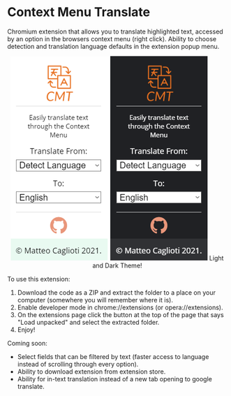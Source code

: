 # Context Menu Translate
Chromium extension that allows you to translate highlighted text, accessed by an option in the browsers context menu (right click).
Ability to choose detection and translation language defaults in the extension popup menu. 

<p align="center">
  <img src="https://github.com/Mc17fl/context-menu-translate/blob/main/popup_themes.png">
  Light and Dark Theme!
</p>

<!-- ![popup_menu](https://github.com/Mc17fl/context-menu-translate/blob/main/popup_example.png?raw=true) -->

To use this extension:
1. Download the code as a ZIP and extract the folder to a place on your computer (somewhere you will remember where it is).
2. Enable developer mode in chrome://extensions (or opera://extensions). 
3. On the extensions page click the button at the top of the page that says "Load unpacked" and select the extracted folder. 
4. Enjoy!

Coming soon:
- Select fields that can be filtered by text (faster access to language instead of scrolling through every option).
- Ability to download extension from extension store.
- Ability for in-text translation instead of a new tab opening to google translate. 

